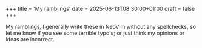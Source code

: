 +++
title = 'My ramblings'
date = 2025-06-13T08:30:00+01:00
draft = false
+++

My ramblings, I generally write these in NeoVim without any spellchecks,
so let me know if you see some terrible typo's; 
or just think my opinions or ideas are incorrect.
